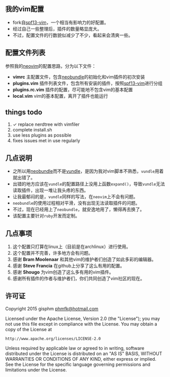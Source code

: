 ## 我的vim配置
+ fork自[spf13-vim][1]，一个相当有影响力的好配置。
+ 经过自己一些整理后，插件的数量略显庞大。
+ 不过，配置文件的行数貌似减少了不少，看起来会清爽一些。

## 配置文件列表
参照我的[neovim][2]的配置思路，分为以下文件：

+ __vimrc__             主配置文件，包含[neobundle][4]的初始化和vim插件的初次安装
+ __plugins.vim__       插件列表文件，包含所有安装的插件，按照[spf13-vim][1]进行分组
+ __plugins.rc.vim__    插件的配置，尽可能地不包含vim的基本配置
+ __local.vim__         vim的基本配置，离开了插件也能运行

## things todo
1. ✓ replace nerdtree with vimfiler
2. complete install.sh
3. use less plugins as possible
4. fixes issues met in use regularly

## 几点说明
+ 之所以用[neobundle][4]而不是[vundle][3]，是因为我对vim脚本不熟悉，`vundle`用着就出错了。
+ 出错的地方应该在`vundle`的配置路径上没用上函数`expand()`，导致`vundle`无法读取插件，出现一堆让我头疼的东西。
+ 让我最郁闷的是，`vundle`同样的写法，在`neovim`上不会有问题。
+ `neobundle`的使用过程相对平滑，没有出现无法读取插件的问题。
+ 不过，现在已经用上了`neobundle`，就安逸地用了，懒得再去换了。
+ 该配置主要针对`ruby`开发而定制。

## 几点事项
1. 这个配置只打算在linux上（目前是在archlinux）进行使用。
2. 这个配置并不完善，许多地方会有问题。
3. 感谢 __Bram Moolenaar__ 和其他vim的维护者们创造了如此多彩的编辑器。
3. 感谢 __Steve Francia__ 在github上分享了这么有用的配置。
4. 感谢 __Shougo__ 为vim创造了这么多有用的vim插件。
5. 感谢所有插件的作者与维护者们，你们共同创造了vim社区的现在。

## 许可证
Copyright 2015 gisphm <phmfk@hotmail.com>

Licensed under the Apache License, Version 2.0 (the "License");
you may not use this file except in compliance with the License.
You may obtain a copy of the License at

    http://www.apache.org/licenses/LICENSE-2.0

Unless required by applicable law or agreed to in writing, software
distributed under the License is distributed on an "AS IS" BASIS,
WITHOUT WARRANTIES OR CONDITIONS OF ANY KIND, either express or implied.
See the License for the specific language governing permissions and
limitations under the License.

[1]: https://github.com/spf13/spf13-vim.git
[2]: https://github.com/gisphm/myneovimrc.git
[3]: https://github.com/gmarik/Vundle.vim.git
[4]: https://github.com/Shougo/neobundle.vim.git
